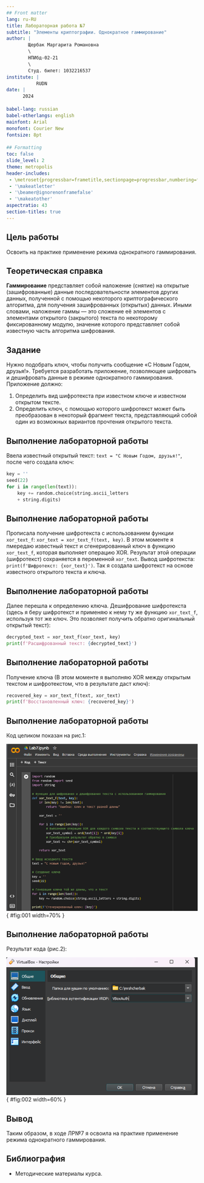 ```yaml
---
## Front matter
lang: ru-RU
title: Лабораторная работа №7
subtitle: "Элементы криптографии. Однократное гаммирование"
author: |
        Щербак Маргарита Романовна
        \        
        НПИбд-02-21
        \
        Студ. билет: 1032216537
institute: |
           RUDN
date: |
      2024

babel-lang: russian
babel-otherlangs: english
mainfont: Arial
monofont: Courier New
fontsize: 8pt

## Formatting
toc: false
slide_level: 2
theme: metropolis
header-includes: 
 - \metroset{progressbar=frametitle,sectionpage=progressbar,numbering=fraction}
 - '\makeatletter'
 - '\beamer@ignorenonframefalse'
 - '\makeatother'
aspectratio: 43
section-titles: true
---
```


## **Цель работы**
Освоить на практике применение режима однократного гаммирования.

## **Теоретическая справка**
**Гаммирование** представляет собой наложение (снятие) на открытые (зашифрованные) данные последовательности элементов 
других данных, полученной с помощью некоторого криптографического алгоритма, для получения зашифрованных (открытых) данных. 
Иными словами, наложение гаммы — это сложение её элементов с элементами открытого (закрытого) текста по некоторому 
фиксированному модулю, значение которого представляет собой известную часть алгоритма шифрования.

## Задание 

Нужно подобрать ключ, чтобы получить сообщение «С Новым Годом,
друзья!». Требуется разработать приложение, позволяющее шифровать и
дешифровать данные в режиме однократного гаммирования. Приложение
должно:  
1. Определить вид шифротекста при известном ключе и известном открытом тексте.  
2. Определить ключ, с помощью которого шифротекст может быть преобразован в некоторый фрагмент текста, представляющий собой один из возможных вариантов прочтения открытого текста.

## **Выполнение лабораторной работы** 

Ввела известный открытый текст: ```text = "С Новым Годом, друзья!"```, после чего создала ключ:  
```python
key = '' 
seed(22) 
for i in range(len(text)):
    key += random.choice(string.ascii_letters 
    + string.digits)
```
## **Выполнение лабораторной работы** 

Прописала получение шифротекста с использованием функции ```xor_text_f```: ```xor_text = xor_text_f(text, key)```. В этом моменте я пмередаю известный текст и сгенерированный ключ в функцию ```xor_text_f```, которая выполняет операцию XOR. Результат этой операции (шифротекст) сохраняется в переменной ```xor_text```. Вывод шифротекста: ```print(f'Шифротекст: {xor_text}')```. Так я создала шифротекст на основе известного открытого текста и ключа.

## **Выполнение лабораторной работы** 

Далее перешла к определению ключа. Дешифрование шифротекста (здесь я беру шифротекст и применяю к нему ту же функцию ```xor_text_f```, используя тот же ключ. Это позволяет получить обратно оригинальный открытый текст): 
```python
decrypted_text = xor_text_f(xor_text, key)
print(f'Расшифрованный текст: {decrypted_text}')
```
## **Выполнение лабораторной работы** 
Получение ключа (В этом моменте я выполняю XOR между открытым текстом и шифротекстом, что в результате даст ключ): 
```python
recovered_key = xor_text_f(text, xor_text)
print(f'Восстановленный ключ: {recovered_key}')
```
## **Выполнение лабораторной работы** 

Код целиком показан на рис.1:

![Код](image/2.png){ #fig:001 width=70% }

## **Выполнение лабораторной работы** 
Результат кода (рис.2):

![Продолжение кода и результат](image/1.png){ #fig:002 width=60% }

## Вывод
Таким образом, в ходе ЛР№7 я освоила на практике применение режима однократного гаммирования.

## Библиография

- Методические материалы курса.

